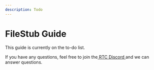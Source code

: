 ```yaml
---
description: Todo
---
```


# FileStub Guide

This guide is currently on the to-do list.

If you have any questions, feel free to join the[ RTC Discord ](https://corrupt.wiki/corruptors/rtc-real-time-corruptor/expert#rtc-dev-discord)and we can answer questions.

